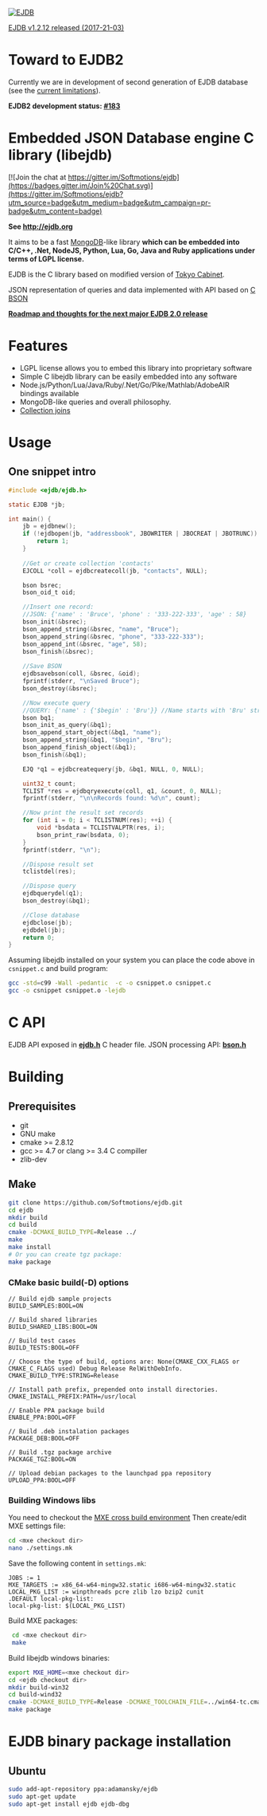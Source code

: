 [![EJDB](http://ejdb.org/_images/ejdblogo3.png)](http://ejdb.org)

[EJDB v1.2.12 released (2017-21-03)](https://github.com/Softmotions/ejdb/releases/tag/v1.2.12)

Toward to EJDB2
===============
Currently we are in development of second generation of EJDB database (see the 
[current limitations](http://ejdb.org/doc/limitations.html)).

**EJDB2 development status: [#183](https://github.com/Softmotions/ejdb/issues/183)**


Embedded JSON Database engine C library (libejdb)
=================================================

[![Join the chat at https://gitter.im/Softmotions/ejdb](https://badges.gitter.im/Join%20Chat.svg)](https://gitter.im/Softmotions/ejdb?utm_source=badge&utm_medium=badge&utm_campaign=pr-badge&utm_content=badge)

**See http://ejdb.org**

It aims to be a fast [MongoDB](http://mongodb.org)-like library 
**which can be embedded into C/C++, .Net, NodeJS, Python, Lua, Go, Java 
and Ruby applications under terms of LGPL license.**

EJDB is the C library based on modified 
version of [Tokyo Cabinet](http://fallabs.com/tokyocabinet/).

JSON representation of queries and data implemented with API based on 
[C BSON](https://github.com/mongodb/mongo-c-driver/tree/master/src/) 
     
**[Roadmap and thoughts for the next major EJDB 2.0 release](https://github.com/Softmotions/ejdb/issues/183)**     
     
Features
========
* LGPL license allows you to embed this library into proprietary software
* Simple C libejdb library can be easily embedded into any software
* Node.js/Python/Lua/Java/Ruby/.Net/Go/Pike/Mathlab/AdobeAIR bindings available
* MongoDB-like queries and overall philosophy.
* [Collection joins](https://github.com/Softmotions/ejdb/wiki/Collection-joins)

Usage
=====

One snippet intro
-----------------------------------

```C
#include <ejdb/ejdb.h>

static EJDB *jb;

int main() {
    jb = ejdbnew();
    if (!ejdbopen(jb, "addressbook", JBOWRITER | JBOCREAT | JBOTRUNC)) {
        return 1;
    }
    
    //Get or create collection 'contacts'
    EJCOLL *coll = ejdbcreatecoll(jb, "contacts", NULL);

    bson bsrec;
    bson_oid_t oid;

    //Insert one record:
    //JSON: {'name' : 'Bruce', 'phone' : '333-222-333', 'age' : 58}
    bson_init(&bsrec);
    bson_append_string(&bsrec, "name", "Bruce");
    bson_append_string(&bsrec, "phone", "333-222-333");
    bson_append_int(&bsrec, "age", 58);
    bson_finish(&bsrec);
    
    //Save BSON
    ejdbsavebson(coll, &bsrec, &oid);
    fprintf(stderr, "\nSaved Bruce");
    bson_destroy(&bsrec);

    //Now execute query
    //QUERY: {'name' : {'$begin' : 'Bru'}} //Name starts with 'Bru' string
    bson bq1;
    bson_init_as_query(&bq1);
    bson_append_start_object(&bq1, "name");
    bson_append_string(&bq1, "$begin", "Bru");
    bson_append_finish_object(&bq1);
    bson_finish(&bq1);

    EJQ *q1 = ejdbcreatequery(jb, &bq1, NULL, 0, NULL);

    uint32_t count;
    TCLIST *res = ejdbqryexecute(coll, q1, &count, 0, NULL);
    fprintf(stderr, "\n\nRecords found: %d\n", count);

    //Now print the result set records
    for (int i = 0; i < TCLISTNUM(res); ++i) {
        void *bsdata = TCLISTVALPTR(res, i);
        bson_print_raw(bsdata, 0);
    }
    fprintf(stderr, "\n");

    //Dispose result set
    tclistdel(res);

    //Dispose query
    ejdbquerydel(q1);
    bson_destroy(&bq1);

    //Close database
    ejdbclose(jb);
    ejdbdel(jb);
    return 0;
}
```

Assuming libejdb installed on your system you can place the code above in `csnippet.c` and build program:

```sh
gcc -std=c99 -Wall -pedantic  -c -o csnippet.o csnippet.c
gcc -o csnippet csnippet.o -lejdb
```
     
C API
=====

EJDB API exposed in **[ejdb.h](https://github.com/Softmotions/ejdb/blob/master/src/ejdb/ejdb.h)** C header file.
JSON processing API: **[bson.h](https://github.com/Softmotions/ejdb/blob/master/src/bson/bson.h)**


Building
========

Prerequisites
-------------

 * git  
 * GNU make 
 * cmake >= 2.8.12
 * gcc >= 4.7 or clang >= 3.4 C compiller
 * zlib-dev 
 
Make
----

```sh
git clone https://github.com/Softmotions/ejdb.git
cd ejdb
mkdir build
cd build
cmake -DCMAKE_BUILD_TYPE=Release ../
make 
make install
# Or you can create tgz package:
make package
```

### CMake basic build(-D) options

```
// Build ejdb sample projects
BUILD_SAMPLES:BOOL=ON

// Build shared libraries
BUILD_SHARED_LIBS:BOOL=ON

// Build test cases
BUILD_TESTS:BOOL=OFF

// Choose the type of build, options are: None(CMAKE_CXX_FLAGS or CMAKE_C_FLAGS used) Debug Release RelWithDebInfo.
CMAKE_BUILD_TYPE:STRING=Release

// Install path prefix, prepended onto install directories.
CMAKE_INSTALL_PREFIX:PATH=/usr/local

// Enable PPA package build
ENABLE_PPA:BOOL=OFF

// Build .deb instalation packages
PACKAGE_DEB:BOOL=OFF

// Build .tgz package archive
PACKAGE_TGZ:BOOL=ON

// Upload debian packages to the launchpad ppa repository
UPLOAD_PPA:BOOL=OFF
```

### Building Windows libs

You need to checkout the [MXE cross build environment](http://mxe.cc)
Then create/edit MXE settings file:

```sh
cd <mxe checkout dir>
nano ./settings.mk
```

Save the following content in `settings.mk`:

```
JOBS := 1
MXE_TARGETS := x86_64-w64-mingw32.static i686-w64-mingw32.static
LOCAL_PKG_LIST := winpthreads pcre zlib lzo bzip2 cunit
.DEFAULT local-pkg-list:
local-pkg-list: $(LOCAL_PKG_LIST)
```

Build MXE packages:

```sh
 cd <mxe checkout dir>
 make
```

Build libejdb windows binaries:

```sh
export MXE_HOME=<mxe checkout dir>
cd <ejdb checkout dir>
mkdir build-win32
cd build-wind32
cmake -DCMAKE_BUILD_TYPE=Release -DCMAKE_TOOLCHAIN_FILE=../win64-tc.cmake ..
make package
```

EJDB binary package installation
===================================
     
Ubuntu
------

```sh
sudo add-apt-repository ppa:adamansky/ejdb
sudo apt-get update
sudo apt-get install ejdb ejdb-dbg
``` 

